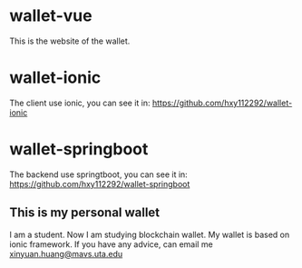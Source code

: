 # wallet-vue
This is the website of the wallet.

# wallet-ionic
The client use ionic, you can see it in: https://github.com/hxy112292/wallet-ionic

# wallet-springboot
The backend use springtboot, you can see it in: https://github.com/hxy112292/wallet-springboot

## This is my personal wallet

I am a student. Now I am studying blockchain wallet.
My wallet is based on ionic framework.
If you have any advice, can email me [xinyuan.huang@mavs.uta.edu](xinyuan.huang@mavs.uta.edu)
